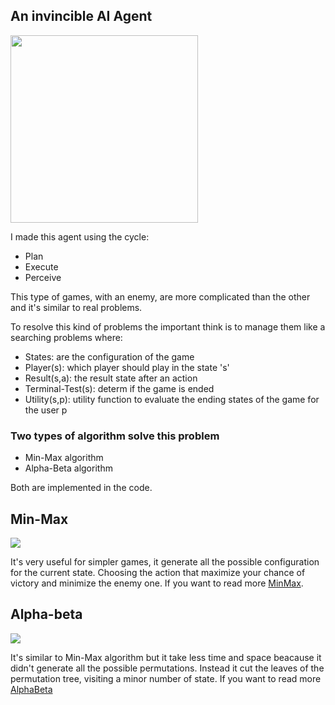 ## An invincible AI Agent

<img src="https://simone-rizzo.github.io/TicTacToeAIAgent/TicTacToeAI.png" width="300" height="auto" />

I made this agent using the cycle:
* Plan
* Execute
* Perceive

This type of games, with an enemy, are more complicated than the other and it's similar to real problems.

To resolve this kind of problems the important think is to manage them like a searching problems where:

* States: are the configuration of the game
* Player(s): which player should play in the state 's'
* Result(s,a): the result state after an action
* Terminal-Test(s): determ if the game is ended
* Utility(s,p): utility function to evaluate the ending states of the game for the user p


### Two types of algorithm solve this problem

* Min-Max algorithm
* Alpha-Beta algorithm

Both are implemented in the code.

## Min-Max

<img src="https://simone-rizzo.github.io/TicTacToeAIAgent/minMax.png" widht="400" height="auto">

It's very useful for simpler games, it generate all the possible configuration for the current state. Choosing the action that maximize your chance of victory and minimize the enemy one. If you want to read more [MinMax](https://en.wikipedia.org/wiki/Minimax).

## Alpha-beta

<img src="https://upload.wikimedia.org/wikipedia/commons/thumb/9/91/AB_pruning.svg/1920px-AB_pruning.svg.png" widht="400" height="auto">

It's similar to Min-Max algorithm but it take less time and space beacause it didn't generate all the possible permutations. Instead it cut the leaves of the permutation tree, visiting a minor number of state. If you want to read more [AlphaBeta](https://en.wikipedia.org/wiki/Alpha%E2%80%93beta_pruning)
